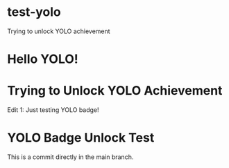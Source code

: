# test-yolo
 Trying to unlock YOLO achievement
# Hello YOLO!
# Trying to Unlock YOLO Achievement

Edit 1: Just testing YOLO badge!


# YOLO Badge Unlock Test
This is a commit directly in the main branch.

